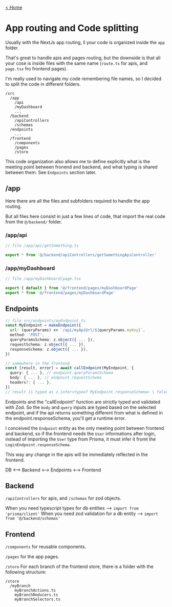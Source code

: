 [< Home](../index.md)

# App routing and Code splitting

Usually with the NextJs app routing, ll your code is organized inside the `app` folder.

That's great to handle apis and pages routing, but the downside is that all your cose is inside files with the same name (`route.ts` for apis, and `page.tsx` fro frontend pages).

I'm really used to navigate my code remembering file names, so I decided to split the code in different folders.

```
/src
  /app
    /api
    /myDashboard
    ...
  /backend
    /apiControllers
    /schemas
  /endpoints
    ...
  /frontend
    /components
    /pages
    /store
```

This code organization also allows me to define explicitly what is the meeting point between fronend and backend, and what typing is shared between them. See `Endpoints` section later.

## /app
Here there are all the files and subfolders required to handle the app routing.

But all files here consist in just a few lines of code, that import the real code from the `@/backend/` folder.

### /app/api
```typescript
// file /app/api/getSomething.ts

export * from '@/backend/apiControllers/getSomethingApiController'
```

### /app/myDashboard
```typescript 
// file /app/myDashboard/page.tsx

export { default } from '@/frontend/pages/myDashboardPage'
export * from '@/frontend/pages/myDashboardPage'
```

## Endpoints
```typescript
// file src/endpoints/myEndpoint.ts
const MyEndpoint = makeEndpoint({
  url: (queryParams) => `/api/myApiUrl/${queryParams.myKey}`,
  method: 'POST',
  queryParamsSchema: z.object({ ... }),
  requestSchema: z.object({ ... }),
  responseSchema: z.object({ ... }),
})

// somewhere in the frontend
const [result, error] = await callEndpoint(MyEndpoint, {
  query: { ... }, // endpoint.queryParamsSchema
  body: { ... }, // endpoint.requestSchema
  headers?: { ... },
})
// result is typed as z.infer<typeof MyEndpoint.responseSchema> | false
```
Endpoints and the "callEndpoint" function are strictly typed and validated with Zod. So the `body` and `query` inputs are typed based on the selected endpoint, and if the api returns something different from what is defined in the endpoint.responseSchema, you'll get a runtime error.

I conceived the `Endpoint` entity as the only meeting point between frontend and backend, so if the frontend needs the `User` informations after login, instead of importing the `User` type from Prisma, it must infer it fromt the `LoginEndpoint.responseSchema`.

This way any change in the apis will be immediately reflected in the frontend.

DB <--> Backend <--> Endpoints <--> Frontend

## Backend
`/apiControllers` for apis, and `/schemas` for zod objects.

When you need typescript types for db entities --> `import from 'prisma/client'`
When you need zod validation for a db entity --> `import from '@/backend/schemas'`

## Frontend
`/components` for reusable components.

`/pages` for the app pages.

`/store`
For each branch of the frontend store, there is a folder with the following structure:
```
/store
  /myBranch
    myBranchActions.ts
    myBranchReducers.ts
    myBranchSelectors.ts
```


